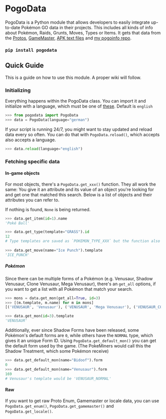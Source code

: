 # PogoData

PogoData is a Python module that allows developers to easily integrate up-to-date Pokémon GO data in their projects. This includes all kinds of info about Pokémon, Raids, Grunts, Moves, Types or Items. It gets that data from the [Protos](https://raw.githubusercontent.com/Furtif/POGOProtos/master/base/base.proto), [GameMaster](https://raw.githubusercontent.com/PokeMiners/game_masters/master/latest/latest.json), [APK text files](https://github.com/PokeMiners/pogo_assets/tree/master/Texts/Latest%20APK/JSON) and [my pogoinfo repo](https://github.com/ccev/pogoinfo/).

### `pip install pogodata`

## Quick Guide

This is a guide on how to use this module. A proper wiki will follow.

### Initializing

Everything happens within the PogoData class. You can import it and initialize with a language, which must be one of [these](https://github.com/PokeMiners/pogo_assets/tree/master/Texts/Latest%20APK/JSON). Default is `english`

```py
>>> from pogodata import PogoData
>>> data = PogoData(language="german")
```

If your script is running 24/7, you might want to stay updated and reload data every so often. You can do that with `PogoData.reload()`, which accepts also accepts a language.

```py
>>> data.reload(language="english")
```

### Fetching specific data

#### In-game objects

For most objects, there's a `PogoData.get_xxx()` function. They all work the same: You give it an attribute and its value of an object you're looking for and get one that matched this search. Below is a list of objects and their attributes you can refer to.

If nothing is found, `None` is being returned.

```py
>>> data.get_item(id=1).name
'Poké Ball'

>>> data.get_type(template="GRASS").id
12
# Type templates are saved as `POKEMON_TYPE_XXX` but the function also accepts just XXX
    
>>> data.get_move(name="Ice Punch").template
'ICE_PUNCH'
```

##### Pokémon

Since there can be multiple forms of a Pokémon (e.g. Venusaur, Shadow Venusaur, Clone Venusaur, Mega Venusaur), there's an `get_all` options, if you want to get a list with all Pokémon that match your search.

```py
>>> mons = data.get_mon(get_all=True, id=3)
>>> [(m.template, m.name) for m in mons]
[('VENUSAUR', 'Venusaur'), ('VENUSAUR', 'Mega Venusaur'), ('VENUSAUR_COPY_2019', 'Venusaur'), ('VENUSAUR_NORMAL', 'Venusaur'), ('VENUSAUR_NORMAL', 'Mega Venusaur'), ('VENUSAUR_PURIFIED', 'Venusaur'), ('VENUSAUR_PURIFIED', 'Mega Venusaur'), ('VENUSAUR_SHADOW', 'Venusaur')]

>>> data.get_mon(id=3).template
'VENUSAUR'
```

Additionally, ever since Shadow Forms have been released, some Pokémon's default forms are `0`, while others have the `NORMAL` type, which gives it an unique Form ID. Using `PogoData.get_default_mon()` you can get the default form used by the game. (The PokeMiners would call this the Shadow Treatment, which some Pokémon receive)

```py
>>> data.get_default_mon(name="Bidoof").form
0
>>> data.get_default_mon(name="Venusaur").form
169
# Venusaur's template would be 'VENUSAUR_NORMAL'
```

#### Raw

If you want to get raw Proto Enum, Gamemaster or locale data, you can use `PogoData.get_enum()`, `PogoData.get_gamemaster()` and `PogoData.get_locale()`.
